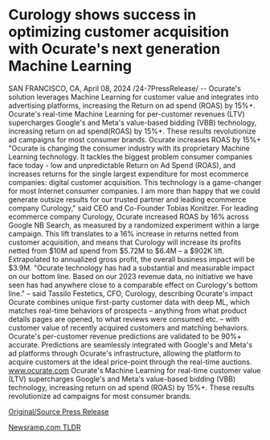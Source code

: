 # Curology shows success in optimizing customer acquisition with Ocurate's next generation Machine Learning

SAN FRANCISCO, CA, April 08, 2024 /24-7PressRelease/ -- Ocurate's solution leverages Machine Learning for customer value and integrates into advertising platforms, increasing the Return on ad spend (ROAS) by 15%+.  Ocurate's real-time Machine Learning for per-customer revenues (LTV) supercharges Google's and Meta's value-based bidding (VBB) technology, increasing return on ad spend(ROAS) by 15%+. These results revolutionize ad campaigns for most consumer brands.  Ocurate increases ROAS by 15%+  "Ocurate is changing the consumer industry with its proprietary Machine Learning technology. It tackles the biggest problem consumer companies face today - low and unpredictable Return on Ad Spend (ROAS), and increases returns for the single largest expenditure for most ecommerce companies: digital customer acquisition. This technology is a game-changer for most Internet consumer companies. I am more than happy that we could generate outsize results for our trusted partner and leading ecommerce company Curology," said CEO and Co-Founder Tobias Konitzer.  For leading ecommerce company Curology, Ocurate increased ROAS by 16% across Google NB Search, as measured by a randomized experiment within a large campaign. This lift translates to a 16% increase in returns netted from customer acquisition, and means that Curology will increase its profits netted from $10M ad spend from $5.72M to $6.4M – a $902K lift. Extrapolated to annualized gross profit, the overall business impact will be $3.9M.  "Ocurate technology has had a substantial and measurable impact on our bottom line. Based on our 2023 revenue data, no initiative we have seen has had anywhere close to a comparable effect on Curology's bottom line." – said Tassilo Festetics, CFO, Curology, describing Ocurate's impact  Ocurate combines unique first-party customer data with deep ML, which matches real-time behaviors of prospects – anything from what product details pages are opened, to what reviews were consumed etc. – with customer value of recently acquired customers and matching behaviors. Ocurate's per-customer revenue predictions are validated to be 90%+ accurate. Predictions are seamlessly integrated with Google's and Meta's ad platforms through Ocurate's infrastructure, allowing the platform to acquire customers at the ideal price-point through the real-time auctions.  www.ocurate.com  Ocurate's Machine Learning for real-time customer value (LTV) supercharges Google's and Meta's value-based bidding (VBB) technology, increasing return on ad spend (ROAS) by 15%+. These results revolutionize ad campaigns for most consumer brands. 

[Original/Source Press Release](https://www.24-7pressrelease.com/press-release/509870/curology-shows-success-in-optimizing-customer-acquisition-with-ocurates-next-generation-machine-learning) 

[Newsramp.com TLDR](https://newsramp.com/None) 